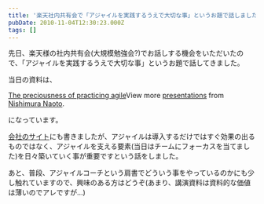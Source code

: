 ```yaml
---
title: '楽天社内共有会で「アジャイルを実践するうえで大切な事」というお題で話しました'
pubDate: 2010-11-04T12:30:23.000Z
tags: []
---
```


先日、楽天様の社内共有会(大規模勉強会?)でお話しする機会をいただいたので、「アジャイルを実践するうえで大切な事」というお題で話してきました。

当日の資料は、

[The preciousness of practicing agile](http://www.slideshare.net/nawoto/the-preciousness-of-practicing-agile)View more [presentations](http://www.slideshare.net/) from [Nishimura Naoto](http://www.slideshare.net/nawoto).

になっています。

[会社のサイト](http://ruby.agile.esm.co.jp/articles/48)にも書きましたが、アジャイルは導入するだけではすぐ効果の出るものではなく、アジャイルを支える要素(当日はチームにフォーカスを当てました)を日々築いていく事が重要ですという話をしました。

あと、普段、アジャイルコーチという肩書でどういう事をやっているのかにも少し触れていますので、興味のある方はどうぞ(あまり、講演資料は資料的な価値は薄いのでアレですが...)

